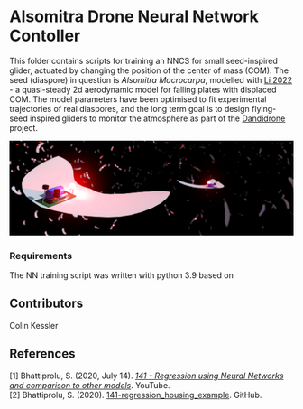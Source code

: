 # Alsomitra Drone Neural Network Contoller
 
This folder contains scripts for training an NNCS for small seed-inspired glider, actuated by changing the position of the center of mass (COM). The seed (diaspore) in question is _Alsomitra Macrocarpa_, modelled with [Li 2022](https://doi.org/10.1017/jfm.2022.89) - a quasi-steady 2d aerodynamic model for falling plates with displaced COM. The model parameters have been optimised to fit experimental trajectories of real diaspores, and the long term goal is to design flying-seed inspired gliders to monitor the atmosphere as part of the [Dandidrone](https://voilab.eng.ed.ac.uk/dandidrone) project.

<img src="https://github.com/ckessler2/phd/blob/main/Alsomitra_Controller/Render5_3by1.png">

### Requirements

The NN training script was written with python 3.9 based on 


## Contributors
Colin Kessler 

## References
[1] Bhattiprolu, S. (2020, July 14). [_141 - Regression using Neural Networks and comparison to other models_](https://www.youtube.com/watch?v=2yhLEx2FKoY&t=2s). YouTube. <br />
[2] Bhattiprolu, S. (2020). [141-regression_housing_example](https://github.com/bnsreenu/python_for_microscopists/blob/master/141-regression_housing_example.py). GitHub.

